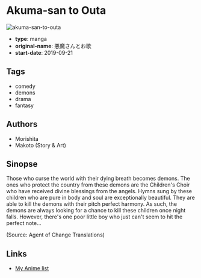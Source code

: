 # Akuma-san to Outa

![akuma-san-to-outa](https://cdn.myanimelist.net/images/manga/3/235020.jpg)

-   **type**: manga
-   **original-name**: 悪魔さんとお歌
-   **start-date**: 2019-09-21

## Tags

-   comedy
-   demons
-   drama
-   fantasy

## Authors

-   Morishita
-   Makoto (Story & Art)

## Sinopse

Those who curse the world with their dying breath becomes demons. The ones who protect the country from these demons are the Children's Choir who have received divine blessings from the angels. Hymns sung by these children who are pure in body and soul are exceptionally beautiful. They are able to kill the demons with their pitch perfect harmony. As such, the demons are always looking for a chance to kill these children once night falls. However, there's one poor little boy who just can't seem to hit the perfect note...

(Source: Agent of Change Translations)

## Links

-   [My Anime list](https://myanimelist.net/manga/122513/Akuma-san_to_Outa)

